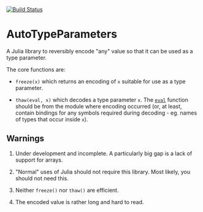 [![Build Status](https://travis-ci.org/andrewcooke/AutoTypeParameters.jl.svg?branch=master)](https://travis-ci.org/andrewcooke/AutoTypeParameters.jl)


# AutoTypeParameters

A Julia library to reversibly encode "any" value so that it can be used as a
type parameter.

The core functions are:

* `freeze(x)` which returns an encoding of `x` suitable for use as a type
  parameter.

* `thaw(eval, x)` which decodes a type parameter `x`.  The
  [`eval`](https://julia.readthedocs.org/en/latest/stdlib/base/?highlight=eval#Base.eval)
  function should be from the module where encoding occurred (or, at least,
  contain bindings for any symbols required during decoding - eg. names of
  types that occur inside `x`).

## Warnings

1. Under development and incomplete.  A particularly big gap is a lack of
   support for arrays.

1. "Normal" uses of Julia should not require this library.  Most likely, you
   should not need this.

1. Neither `freeze()` nor `thaw()` are efficient.

1. The encoded value is rather long and hard to read.
